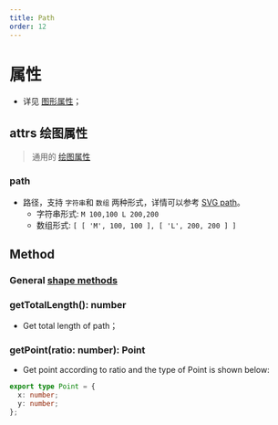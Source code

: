 ```yaml
---
title: Path
order: 12
---
```


# 属性

- 详见 [图形属性](/en/docs/api/shape/api#属性)；

## attrs 绘图属性

> 通用的 [绘图属性](/en/docs/api/shape/attrs)

### path

- 路径，支持 `字符串`和 `数组` 两种形式，详情可以参考 [SVG path](https://developer.mozilla.org/zh-CN/docs/Web/SVG/Tutorial/Paths)。
  - 字符串形式: `M 100,100 L 200,200`
  - 数组形式: `[ [ 'M', 100, 100 ], [ 'L', 200, 200 ] ]`

## Method

### General [shape methods](/en/docs/api/shape#方法)

### getTotalLength(): number

- Get total length of path；

### getPoint(ratio: number): Point

- Get point according to ratio and the type of Point is shown below:

```ts
export type Point = {
  x: number;
  y: number;
};
```
